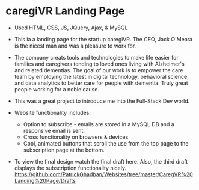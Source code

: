# caregiVR Landing Page

* Used HTML, CSS, JS, JQuery, Ajax, & MySQL
* This ia a landing page for the startup caregiVR. The CEO, Jack O'Meara is the nicest man and was a pleasure to work for.
* The company creats tools and technologies to make life easier for families and caregivers tending to loved ones living with Alzheimer's and related dementias. The goal of our work is to empower the care team by employing the latest in digital technology, behavioral science, and data analytics to better care for people with dementia. Truly great people working for a noble cause.

* This was a great project to introduce me into the Full-Stack Dev world.
* Website functionality includes:
  * Option to subscribe - emails are stored in a MySQL DB and a responsive email is sent.
  * Cross functionality on browsers & devices
  * Cool, animated buttons that scroll the use from the top page to the subscription page at the bottom.
  
 * To view the final design watch the final draft here. Also, the third draft displays the subscription functionality nicely.
https://github.com/PatrickGhadban/Websites/tree/master/CaregVR%20Landing%20Page/Drafts
